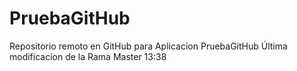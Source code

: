 # PruebaGitHub
Repositorio remoto en GitHub para Aplicacion PruebaGitHub
Última modificacion de la Rama Master 13:38
